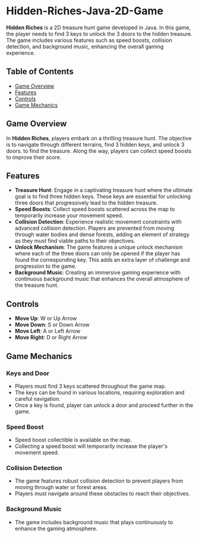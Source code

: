 # Hidden-Riches-Java-2D-Game

**Hidden Riches** is a 2D treasure hunt game developed in Java. In this game, the player needs to find 3 keys to unlock the 3 doors to the hidden treasure. The game includes various features such as speed boosts, collision detection, and background music, enhancing the overall gaming experience.

## Table of Contents

- [Game Overview](#game-overview)
- [Features](#features)
- [Controls](#controls)
- [Game Mechanics](#game-mechanics)

## Game Overview

In **Hidden Riches**, players embark on a thrilling treasure hunt. The objective is to navigate through different terrains, find 3 hidden keys, and unlock 3 doors. to find the treasure. Along the way, players can collect speed boosts to improve their score.
## Features

- **Treasure Hunt**: Engage in a captivating treasure hunt where the ultimate goal is to find three hidden keys. These keys are essential for unlocking three doors that progressively lead to the hidden treasure.
- **Speed Boosts**: Collect speed boosts scattered across the map to temporarily increase your movement speed.
- **Collision Detection**: Experience realistic movement constraints with advanced collision detection. Players are prevented from moving through water bodies and dense forests, adding an element of strategy as they must find viable paths to their objectives.
- **Unlock Mechanism**: The game features a unique unlock mechanism where each of the three doors can only be opened if the player has found the corresponding key. This adds an extra layer of challenge and progression to the game.
- **Background Music**: Creating an immersive gaming experience with continuous background music that enhances the overall atmosphere of the treasure hunt.

## Controls

- **Move Up**: W or Up Arrow
- **Move Down**: S or Down Arrow
- **Move Left**: A or Left Arrow
- **Move Right**: D or Right Arrow

## Game Mechanics

### Keys and Door
- Players must find 3 keys scattered throughout the game map.
- The keys can be found in various locations, requiring exploration and careful navigation.
- Once a key is found, player can unlock a door and proceed further in the game.

### Speed Boost
- Speed boost collectible is available on the map.
- Collecting a speed boost will temporarily increase the player's movement speed.

### Collision Detection
- The game features robust collision detection to prevent players from moving through water or forest areas.
- Players must navigate around these obstacles to reach their objectives.

### Background Music
- The game includes background music that plays continuously to enhance the gaming atmosphere.

